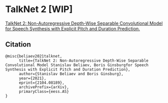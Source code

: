 # TalkNet 2 [WIP]
[TalkNet 2: Non-Autoregressive Depth-Wise Separable Convolutional Model for Speech Synthesis with Explicit Pitch and Duration Prediction.](https://arxiv.org/abs/2104.08189)

## Citation
```
@misc{beliaev2021talknet,
      title={TalkNet 2: Non-Autoregressive Depth-Wise Separable Convolutional Model Stanislav Beliaev, Boris Ginsburgfor Speech Synthesis with Explicit Pitch and Duration Prediction}, 
      author={Stanislav Beliaev and Boris Ginsburg},
      year={2021},
      eprint={2104.08189},
      archivePrefix={arXiv},
      primaryClass={eess.AS}
}
```
